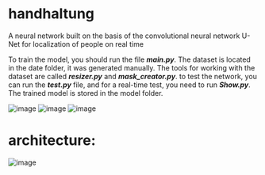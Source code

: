 # handhaltung

A neural network built on the basis of the convolutional neural network U-Net for localization of people on real time

To train the model, you should run the file ***main.py***. The dataset is located in the date folder, it was generated manually. The tools for working with the dataset are called ***resizer.py*** and ***mask_creator.py***. to test the network, you can run the ***test.py*** file, and for a real-time test, you need to run ***Show.py***. The trained model is stored in the model folder.



![image](https://user-images.githubusercontent.com/80410524/218298594-95f29aaa-0bed-4d4c-8ec9-9ad9c8131496.png)
![image](https://user-images.githubusercontent.com/80410524/218298600-eeb2de2c-802c-4dca-b44d-be5af348dfb1.png)
![image](https://user-images.githubusercontent.com/80410524/218298615-2f0269e5-4abf-4d1c-a768-9ac81603f22c.png)

# architecture:
![image](https://user-images.githubusercontent.com/80410524/218298737-c1eebc95-69ae-48e8-8963-c235b3c04730.png)
